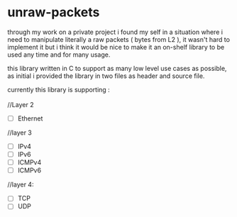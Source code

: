 # unraw-packets
through my work on a private project i found my self in a situation where i need to manipulate literally a raw packets ( bytes from L2 ), it wasn't hard to implement it but i think it would be nice to make it an on-shelf library to be used any time and for many usage.

this library written in C to support as many low level use cases as possible, as initial i provided the library in two files as header and source file.

currently this library is supporting : <br> <br>
//Layer 2
- [ ] Ethernet

//layer 3
- [ ] IPv4
- [ ] IPv6
- [ ] ICMPv4
- [ ] ICMPv6

//layer 4:
- [ ] TCP
- [ ] UDP

